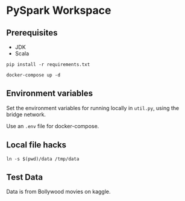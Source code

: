 # PySpark Workspace

## Prerequisites

* JDK
* Scala

``` shell
pip install -r requirements.txt
```

``` shell
docker-compose up -d
```

## Environment variables

Set the environment variables for running locally in `util.py`, using
the bridge network.

Use an `.env` file for docker-compose.

## Local file hacks

```shell
ln -s $(pwd)/data /tmp/data
```

## Test Data

Data is from Bollywood movies on kaggle.
